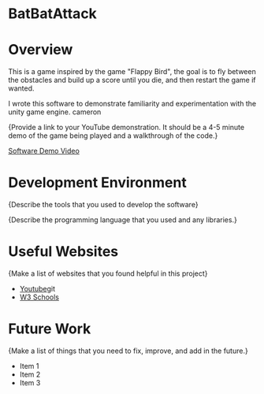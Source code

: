 # BatBatAttack
# Overview
This is a game inspired by the game "Flappy Bird", the goal is to fly between the obstacles and build up a score until you die, and then restart the game if wanted. 

I wrote this software to demonstrate familiarity and experimentation with the unity game engine. cameron

{Provide a link to your YouTube demonstration.  It should be a 4-5 minute demo of the game being played and a walkthrough of the code.}

[Software Demo Video](http://youtube.link.goes.here)

# Development Environment

{Describe the tools that you used to develop the software}

{Describe the programming language that you used and any libraries.}

# Useful Websites

{Make a list of websites that you found helpful in this project}
* [Youtube](www.youtube.com)git
* [W3 Schools](https://www.w3schools.com)

# Future Work

{Make a list of things that you need to fix, improve, and add in the future.}
* Item 1
* Item 2
* Item 3
